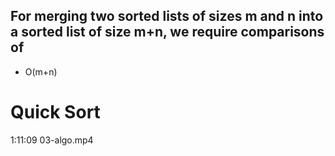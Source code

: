 ## For merging two sorted lists of sizes m and n into a sorted list of size m+n, we require comparisons of
- O(m+n)
# Quick Sort
1:11:09 03-algo.mp4
